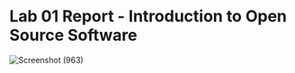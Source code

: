 # Lab 01 Report - Introduction to Open Source Software

![Screenshot (963)](https://user-images.githubusercontent.com/44063772/170727058-c6202575-8fd4-4521-a1d7-7b7e078c15ae.png)
